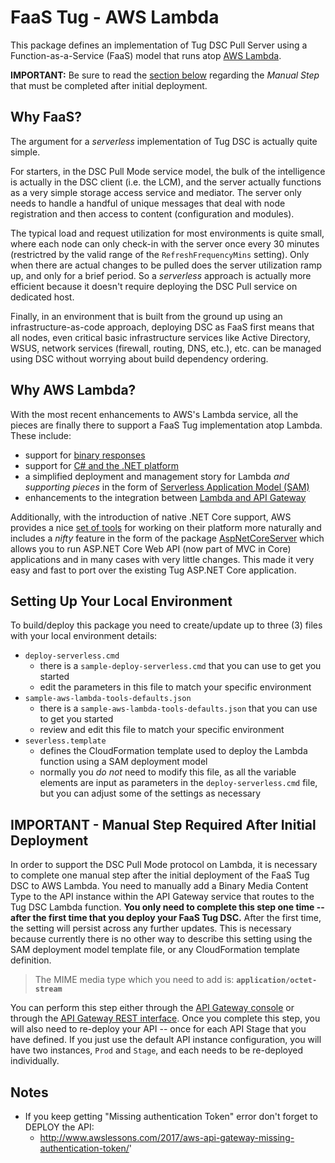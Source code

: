 # FaaS Tug - AWS Lambda

This package defines an implementation of Tug DSC Pull Server using a Function-as-a-Service (FaaS)
model that runs atop [AWS Lambda](https://aws.amazon.com/lambda/).

**IMPORTANT:** Be sure to read the [section below](#important---manual-step-required-after-initial-deployment)
regarding the *Manual Step* that must be completed after initial deployment.

## Why FaaS?

The argument for a *serverless* implementation of Tug DSC is actually quite simple.

For starters, in the DSC Pull Mode service model, the bulk of the intelligence is actually in
the DSC client (i.e. the LCM), and the server actually functions as a very simple storage access
service and mediator.  The server only needs to handle a handful of unique messages that deal with
node registration and then access to content (configuration and modules).

The typical load and request utilization for most environments is quite small, where each node can
only check-in with the server once every 30 minutes (restrictred by the valid range of the
`RefreshFrequencyMins` setting).  Only when there are actual changes to be pulled does the server
utilization ramp up, and only for a brief period.  So a *serverless* approach is actually more
efficient because it doesn't require deploying the DSC Pull service on dedicated host.

Finally, in an environment that is built from the ground up using an infrastructure-as-code
approach, deploying DSC as FaaS first means that all nodes, even critical basic infrastructure
services like Active Directory, WSUS, network services (firewall, routing, DNS, etc.), etc.
can be managed using DSC without worrying about build dependency ordering.

## Why AWS Lambda?

With the most recent enhancements to AWS's Lambda service, all the pieces are finally there to
support a FaaS Tug implementation atop Lambda.  These include:
* support for [binary responses](https://aws.amazon.com/blogs/compute/binary-support-for-api-integrations-with-amazon-api-gateway/)
* support for [C# and the .NET platform](https://aws.amazon.com/blogs/compute/announcing-c-sharp-support-for-aws-lambda/)
* a simplified deployment and management story for Lambda *and supporting pieces* in the form of [Serverless Application Model (SAM)](https://aws.amazon.com/blogs/compute/introducing-simplified-serverless-application-deplyoment-and-management/)
* enhancements to the integration between [Lambda and API Gateway](https://aws.amazon.com/blogs/compute/easier-integration-with-aws-lambda-and-amazon-api-gateway/)

Additionally, with the introduction of native .NET Core support, AWS provides a nice
[set of tools](https://github.com/aws/aws-lambda-dotnet) for working on their platform more naturally
and includes a *nifty* feature in the form of the package
[AspNetCoreServer](https://github.com/aws/aws-lambda-dotnet/tree/master/Libraries/src/Amazon.Lambda.AspNetCoreServer)
which allows you to run ASP.NET Core Web API (now part of MVC in Core) applications and in many
cases with very little changes.  This made it very easy and fast to port over the existing Tug
ASP.NET Core application.

## Setting Up Your Local Environment

To build/deploy this package you need to create/update up to three (3) files with your local environment details:
* `deploy-serverless.cmd`
  * there is a `sample-deploy-serverless.cmd` that you can use to get you started
  * edit the parameters in this file to match your specific environment
* `sample-aws-lambda-tools-defaults.json`
  * there is a `sample-aws-lambda-tools-defaults.json` that you can use to get you started
  * review and edit this file to match your specific environment
* `severless.template`
  * defines the CloudFormation template used to deploy the Lambda function using a SAM
    deployment model
  * normally you *do not* need to modify this file, as all the variable elements are
    input as parameters in the `deploy-serverless.cmd` file, but you can adjust some
    of the settings as necessary

## IMPORTANT - Manual Step Required After Initial Deployment

In order to support the DSC Pull Mode protocol on Lambda, it is necessary to complete one manual
step after the initial deployment of the FaaS Tug DSC to AWS Lambda.  You need to manually add a
Binary Media Content Type to the API instance within the API Gateway service that routes to the
Tug DSC Lambda function.  **You only need to complete this step one time -- after the first time
that you deploy your FaaS Tug DSC.**  After the first time, the setting will persist across any
further updates.  This is necessary because currently there is no other way to describe this
setting using the SAM deployment model template file, or any CloudFormation template definition.

> The MIME media type which you need to add is:  **`application/octet-stream`**

You can perform this step either through the [API Gateway console](http://docs.aws.amazon.com/apigateway/latest/developerguide/api-gateway-payload-encodings-configure-with-console.html)
or through the [API Gateway REST interface](http://docs.aws.amazon.com/apigateway/latest/developerguide/api-gateway-payload-encodings-configure-with-control-service-api.html).
Once you complete this step, you will also need to re-deploy your API -- once for each API Stage
that you have defined.  If you just use the default API instance configuration, you will have
two instances, `Prod` and `Stage`, and each needs to be re-deployed individually.

## Notes

* If you keep getting "Missing authentication Token" error don't forget to DEPLOY the API:
  * http://www.awslessons.com/2017/aws-api-gateway-missing-authentication-token/'
